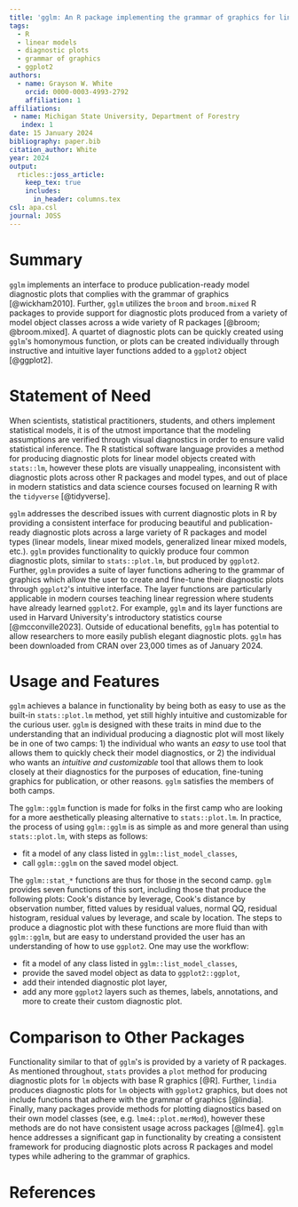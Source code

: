 ```yaml
---
title: 'gglm: An R package implementing the grammar of graphics for linear model diagnostic plots'
tags:
  - R
  - linear models
  - diagnostic plots
  - grammar of graphics
  - ggplot2
authors:
  - name: Grayson W. White
    orcid: 0000-0003-4993-2792
    affiliation: 1
affiliations:
 - name: Michigan State University, Department of Forestry
   index: 1
date: 15 January 2024
bibliography: paper.bib
citation_author: White
year: 2024
output: 
  rticles::joss_article:
    keep_tex: true
    includes:
      in_header: columns.tex
csl: apa.csl
journal: JOSS
---
```


# Summary

`gglm` implements an interface to produce publication-ready model diagnostic
plots that complies with the grammar of graphics [@wickham2010]. Further, `gglm`
utilizes the `broom` and `broom.mixed` R packages to provide support for
diagnostic plots produced from a variety of model object classes across a wide
variety of R packages [@broom; @broom.mixed]. A quartet of diagnostic plots can 
be quickly created using `gglm`'s homonymous function, or plots can be created
individually through instructive and intuitive layer functions added to a 
`ggplot2` object [@ggplot2].

# Statement of Need

When scientists, statistical practitioners, students, and others implement
statistical models, it is of the utmost importance that the modeling assumptions
are verified through visual diagnostics in order to ensure valid statistical 
inference. The R statistical software language provides a method for producing
diagnostic plots for linear model objects created with `stats::lm`, however 
these plots are visually unappealing, inconsistent with diagnostic plots 
across other R packages and model types, and out of place in modern statistics
and data science courses focused on learning R with the `tidyverse` 
[@tidyverse]. 

`gglm` addresses the described issues with current diagnostic plots in R by
providing a consistent interface for producing beautiful and publication-ready
diagnostic plots across a large variety of R packages and model types (linear 
models, linear mixed models, generalized linear mixed models, etc.). `gglm` 
provides functionality to quickly produce four common diagnostic plots, similar
to `stats::plot.lm`, but produced by `ggplot2`. Further, `gglm` provides a suite
of layer functions adhering to the grammar of graphics which allow the user to
create and fine-tune their diagnostic plots through `ggplot2`'s intuitive 
interface. The layer functions are particularly applicable in modern courses 
teaching linear regression where students have already learned `ggplot2`. For 
example, `gglm` and its layer functions are used in Harvard University's
introductory statistics course [@mcconville2023]. Outside of educational 
benefits, `gglm` has potential to allow researchers to more easily publish
elegant diagnostic plots. `gglm` has been downloaded from CRAN over 23,000 times
as of January 2024. 

# Usage and Features

`gglm` achieves a balance in functionality by being both as easy to use as the 
built-in `stats::plot.lm` method, yet still highly intuitive and customizable 
for the curious user. `gglm` is designed with these traits in mind due to the
understanding that an individual producing a diagnostic plot will most likely be 
in one of two camps: 1) the individual who wants an *easy* to use tool that
allows them to quickly check their model diagnostics, or 2) the individual who
wants an *intuitive and customizable* tool that allows them to look closely at
their diagnostics for the purposes of education, fine-tuning graphics for
publication, or other reasons. `gglm` satisfies the members of both camps.

The `gglm::gglm` function is made for folks in the first camp who are looking 
for a more aesthetically pleasing alternative to `stats::plot.lm`. In practice,
the process of using `gglm::gglm` is as simple as and more general than using 
`stats::plot.lm`, with steps as follows:

+ fit a model of any class listed in `gglm::list_model_classes`,
+ call `gglm::gglm` on the saved model object. 

The `gglm::stat_*` functions are thus for those in the second camp. `gglm` 
provides seven functions of this sort, including those that produce the 
following plots: Cook's distance by leverage, Cook's distance by observation
number, fitted values by residual values, normal QQ, residual histogram, 
residual values by leverage, and scale by location. The steps to produce a 
diagnostic plot with these functions are more fluid than with `gglm::gglm`, 
but are easy to understand provided the user has an understanding of how to use
`ggplot2`. One may use the workflow: 

+ fit a model of any class listed in `gglm::list_model_classes`,
+ provide the saved model object as data to `ggplot2::ggplot`,
+ add their intended diagnostic plot layer,
+ add any more `ggplot2` layers such as themes, labels, annotations, and more to
create their custom diagnostic plot. 

# Comparison to Other Packages

Functionality similar to that of `gglm`'s is provided by a variety of R 
packages. As mentioned throughout, `stats` provides a `plot` method for 
producing diagnostic plots for `lm` objects with base R graphics [@R]. Further,
`lindia` produces diagnostic plots for `lm` objects with `ggplot2` graphics, but
does not include functions that adhere with the grammar of graphics [@lindia]. 
Finally, many packages provide methods for plotting diagnostics based on their
own model classes (see, e.g. `lme4::plot.merMod`), however these methods are do
not have consistent usage across packages [@lme4]. `gglm` hence addresses a
significant gap in functionality by creating a consistent framework for
producing diagnostic plots across R packages and model types while adhering to 
the grammar of graphics. 

# References
